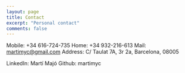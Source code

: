 ```yaml
---
layout: page
title: Contact
excerpt: "Personal contact"
comments: false
---
```


Mobile: +34 616-724-735
Home: +34 932-216-613
Mail: martimyc@gmail.com
Address: C/ Taulat 7A, 3r 2a, Barcelona, 08005

LinkedIn: Martí Majó
Github: martimyc
